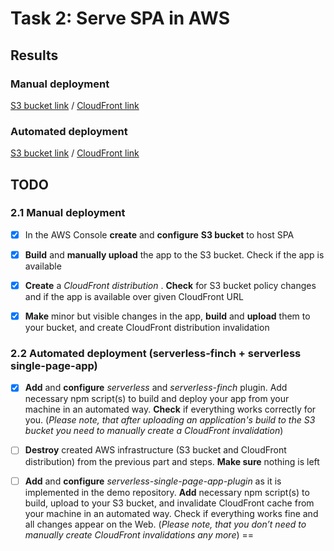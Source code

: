 # Task 2: Serve SPA in AWS

## Results

### Manual deployment

[S3 bucket link](http://rs-aws-app.s3-website-eu-west-1.amazonaws.com/) / [CloudFront link](https://dc5iymr3p5a9f.cloudfront.net)

### Automated deployment

[S3 bucket link](http://rs-aws-app-automatic.s3-website-eu-west-1.amazonaws.com/) / [CloudFront link](https://d2j0w8euiob5lw.cloudfront.net)

## TODO

### 2.1 Manual deployment

- [x] In the AWS Console **create** and **configure** **S3 bucket** to host SPA

- [x] **Build** and **manually upload** the app to the S3 bucket. Check if the app is available

- [x] **Create** a _CloudFront distribution_ . **Check** for S3 bucket policy changes and if the app is available over given CloudFront URL

- [x] **Make** minor but visible changes in the app, **build** and **upload** them to your bucket, and create CloudFront distribution invalidation

### 2.2 Automated deployment (serverless-finch + serverless single-page-app)

- [x]  **Add** and **configure** _serverless_ and _serverless-finch_ plugin. Add necessary npm script(s) to build and deploy your app from your machine in an automated way. **Check** if everything works correctly for you. (_Please note, that after uploading an application's build to the S3 bucket you need to manually create a CloudFront invalidation_)

- [ ] **Destroy** created AWS infrastructure (S3 bucket and CloudFront distribution) from the previous part and steps. **Make sure** nothing is left

- [ ] **Add** and **configure** _serverless-single-page-app-plugin_ as it is implemented in the demo repository. **Add** necessary npm script(s) to build, upload to your S3 bucket, and invalidate CloudFront cache from your machine in an automated way. Check if everything works fine and all changes appear on the Web. (_Please note, that you don’t need to manually create CloudFront invalidations any more_)
== 